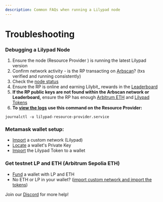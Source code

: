 ```yaml
---
description: Common FAQs when running a Lilypad node
---
```


# Troubleshooting

### Debugging a Lilypad Node

1. Ensure the node (Resource Provider ) is running the latest Lilypad version
2. Confirm network activity - is the RP transacting on [Arbscan](https://sepolia.arbiscan.io/)? (txs verified and running consistently)
3. Check the [node status](https://info.lilypad.tech/node-status)
4. Ensure the RP is online and earning Lilybit\_ rewards in the [Leaderboard](https://info.lilypad.tech/leaderboard)
5. **If the RP public keys are not found within the Arbscan network or Leaderboard,** ensure the RP has enough [Arbitrum ETH](https://docs.lilypad.tech/lilypad/lilypad-testnet/quick-start/funding-your-wallet-from-faucet#get-arbitrum-sepolia-testnet-eth) and [Lilypad Tokens](https://docs.lilypad.tech/lilypad/lilypad-testnet/quick-start/funding-your-wallet-from-faucet#get-testnet-lp-tokens)
6. **To** [**view the logs**](https://docs.lilypad.tech/lilypad/hardware-providers/run-a-node#view-node-status) **use this command on the Resource Provider:**

`journalctl -u lilypad-resource-provider.service`

### Metamask wallet setup:

* [Import](https://docs.lilypad.tech/lilypad/lilypad-testnet/quick-start/setting-up-metamask#setting-up-metamask) a custom network (Lilypad)
* [Locate](https://support.metamask.io/managing-my-wallet/secret-recovery-phrase-and-private-keys/how-to-export-an-accounts-private-key/) a wallet's Private Key
* [Import](https://docs.lilypad.tech/lilypad/lilypad-testnet/quick-start/funding-your-wallet-from-faucet#import-testnet-tokens) the Lilypad Token to a wallet

### Get testnet LP and ETH (Arbitrum Sepolia ETH)

* [Fund](https://docs.lilypad.tech/lilypad/hardware-providers/run-a-node#write-env-file) a wallet with LP and ETH&#x20;
* No ETH or LP in your wallet? ([import custom network and import the tokens](https://lilypad.team/discord))&#x20;

Join our [Discord](https://lilypad.team/discord) for more help!

